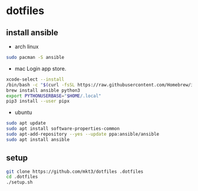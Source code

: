 # dotfiles

## install ansible
- arch linux
```bash
sudo pacman -S ansible
```

- mac
Login app store.

```bash
xcode-select --install
/bin/bash -c "$(curl -fsSL https://raw.githubusercontent.com/Homebrew/install/HEAD/install.sh)"
brew install ansible python3
export PYTHONUSERBASE="$HOME/.local"
pip3 install --user pipx
```

- ubuntu
```bash
sudo apt update
sudo apt install software-properties-common
sudo apt-add-repository --yes --update ppa:ansible/ansible
sudo apt install ansible
```

## setup
```bash
git clone https://github.com/mkt3/dotfiles .dotfiles
cd .dotfiles
./setup.sh
```
